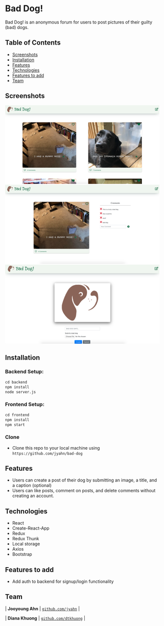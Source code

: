 # Bad Dog!

Bad Dog! is an anonymous forum for users to post pictures of their guilty (bad) dogs.

## Table of Contents

- [Screenshots](#screenshots)
- [Installation](#installation)
- [Features](#features)
- [Technologies](#technologies)
- [Features to add](#features-to-add)
- [Team](#team)

## Screenshots

![Alt text](/frontend/public/images/baddog1.png?raw=true "Home")
![Alt text](/frontend/public/images/baddog2.png?raw=true "Individual post")
![Alt text](/frontend/public/images/baddog3.png?raw=true "Create a post")

## Installation
### Backend Setup:  

```shell
cd backend
npm install
node server.js
```


### Frontend Setup:

```shell
cd frontend
npm install
npm start
```

### Clone

- Clone this repo to your local machine using `https://github.com/jyahn/bad-dog`


## Features

- Users can create a post of their dog by submitting an image, a title, and a caption (optional)
- Users can like posts, comment on posts, and delete comments without creating an account.


## Technologies

- React
- Create-React-App
- Redux 
- Redux Thunk
- Local storage
- Axios 
- Bootstrap


## Features to add

- Add auth to backend for signup/login functionality


## Team

| **Jooyoung Ahn**
| <a href="https://github.com/jyahn" target="_blank">`github.com/jyahn`</a> | 

| **Diana Khuong**
| <a href="https://github.com/dtkhuong" target="_blank">`github.com/dtkhuong`</a> | 


